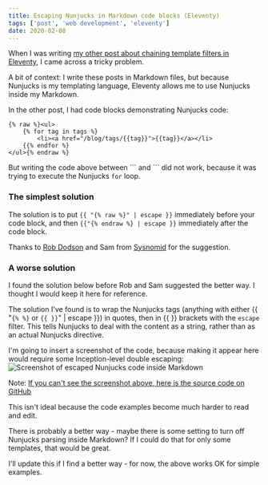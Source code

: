 ```yaml
---
title: Escaping Nunjucks in Markdown code blocks (Eleventy)
tags: ['post', 'web development', 'eleventy']
date: 2020-02-08
---
```


When I was writing [my other post about chaining template filters in Eleventy](/blog/2020/02/eleventy-chain-template-filters/), I came across a tricky problem.

A bit of context: I write these posts in Markdown files, but because Nunjucks is my templating language, Eleventy allows me to use Nunjucks inside my Markdown.

In the other post, I had code blocks demonstrating Nunjucks code:

```
{% raw %}<ul>
    {% for tag in tags %}
        <li><a href="/blog/tags/{{tag}}">{{tag}}</a></li>
    {{% endfor %}
</ul>{% endraw %}
```

But writing the code above between \``` and \``` did not work, because it was trying to execute the Nunjucks `for` loop.

### The simplest solution

The solution is to put `{{ "{% raw %}" | escape }}` immediately before your code block, and then `{{"{% endraw %} | escape }}` immediately after the code block. 

Thanks to [Rob Dodson](https://github.com/larryhudson/personal-site-11ty/issues/3) and Sam from [Sysnomid](https://sysnomid.com/) for the suggestion.

### A worse solution 

I found the solution below before Rob and Sam suggested the better way. I thought I would keep it here for reference.

The solution I've found is to wrap the Nunjucks tags (anything with either {{ "`{% %}` or `{{ }}`" | escape }}) in quotes, then in \{\{ \}\} brackets with the `escape` filter. This tells Nunjucks to deal with the content as a string, rather than as an actual Nunjucks directive.

I'm going to insert a screenshot of the code, because making it appear here would require some Inception-level double escaping:
![Screenshot of escaped Nunjucks code inside Markdown](/images/escaping-nunjucks-in-eleventy.png)
<p class="text-sm">Note: <a href="https://www.github.com/larryhudson/personal-site-11ty">If you can't see the screenshot above, here is the source code on GitHub</a></p>

This isn't ideal because the code examples become much harder to read and edit.

There is probably a better way - maybe there is some setting to turn off Nunjucks parsing inside Markdown? If I could do that for only some templates, that would be great.

I'll update this if I find a better way - for now, the above works OK for simple examples.



